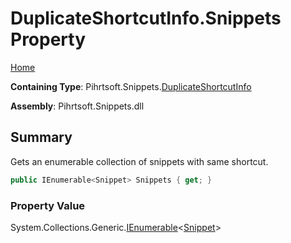 # DuplicateShortcutInfo\.Snippets Property

[Home](../../../../README.md)

**Containing Type**: Pihrtsoft\.Snippets\.[DuplicateShortcutInfo](../README.md)

**Assembly**: Pihrtsoft\.Snippets\.dll

## Summary

Gets an enumerable collection of snippets with same shortcut\.

```csharp
public IEnumerable<Snippet> Snippets { get; }
```

### Property Value

System\.Collections\.Generic\.[IEnumerable](https://docs.microsoft.com/en-us/dotnet/api/system.collections.generic.ienumerable-1)\<[Snippet](../../Snippet/README.md)>


